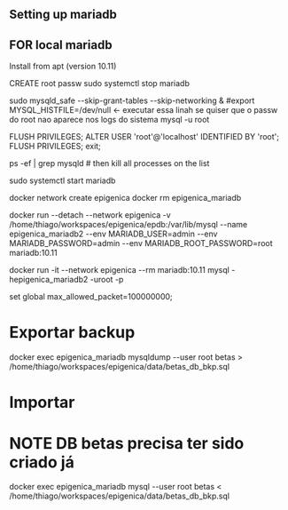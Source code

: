 ## Setting up mariadb

## FOR local mariadb
Install from apt (version 10.11)

CREATE root passw
sudo systemctl stop mariadb

sudo mysqld_safe --skip-grant-tables --skip-networking &
#export MYSQL_HISTFILE=/dev/null  <- executar essa linah se quiser que o passw do root nao aparece nos logs do sistema
mysql -u root

FLUSH PRIVILEGES;
ALTER USER 'root'@'localhost' IDENTIFIED BY 'root';
FLUSH PRIVILEGES;
exit;

ps -ef | grep mysqld # then kill all processes on the list

sudo systemctl start mariadb


docker network create epigenica
docker rm epigenica_mariadb

docker run --detach --network epigenica  -v /home/thiago/workspaces/epigenica/epdb:/var/lib/mysql --name  epigenica_mariadb2 --env MARIADB_USER=admin --env MARIADB_PASSWORD=admin --env MARIADB_ROOT_PASSWORD=root mariadb:10.11 


docker run -it --network epigenica --rm mariadb:10.11 mysql -hepigenica_mariadb2 -uroot -p

set global max_allowed_packet=100000000;

# Exportar backup
docker exec epigenica_mariadb mysqldump --user root betas > /home/thiago/workspaces/epigenica/data/betas_db_bkp.sql

# Importar 
# NOTE DB betas precisa ter sido criado já
docker exec epigenica_mariadb mysql --user root betas < /home/thiago/workspaces/epigenica/data/betas_db_bkp.sql


